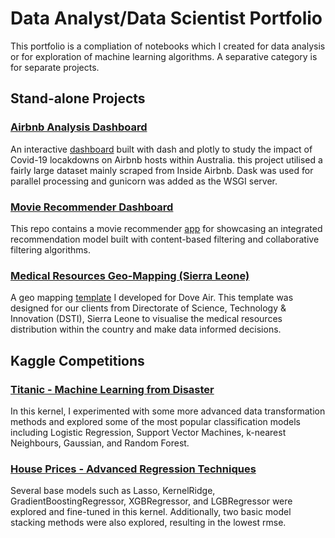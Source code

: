 # Data Analyst/Data Scientist Portfolio 
This portfolio is a compliation of notebooks which I created for data analysis or for exploration of machine learning algorithms. A separative category is for separate projects.
## Stand-alone Projects
### [Airbnb Analysis Dashboard](https://github.com/Phil-avi/Airbnb-Covid-Analysis)
An interactive [dashboard](https://movie-recommendation-phil.herokuapp.com/) built with dash and plotly to study the impact of Covid-19 locakdowns on Airbnb hosts within Australia. this project utilised a fairly large dataset mainly scraped from Inside Airbnb. Dask was used for parallel processing and gunicorn was added as the WSGI server.

### [Movie Recommender Dashboard](https://github.com/Phil-avi/Movie-Recommender-Dashboard)
This repo contains a movie recommender [app](https://movie-recommendation-phil.herokuapp.com/) for showcasing an integrated recommendation model built with content-based filtering and collaborative filtering algorithms.

### [Medical Resources Geo-Mapping (Sierra Leone)](https://github.com/Phil-avi/SL-Site-Analysis-App) 
A geo mapping [template](https://sl-site-analysis.herokuapp.com/) I developed for Dove Air. This template was designed for our clients from Directorate of Science, Technology & Innovation (DSTI), Sierra Leone to visualise the medical resources distribution within the country and make data informed decisions.  

## Kaggle Competitions
### [Titanic - Machine Learning from Disaster](https://github.com/Phil-avi/Titanic)
In this kernel, I experimented with some more advanced data transformation methods and explored some of the most popular classification models including Logistic Regression, Support Vector Machines, k-nearest Neighbours, Gaussian, and Random Forest.

### [House Prices - Advanced Regression Techniques](https://github.com/Phil-avi/House-Prices)
Several base models such as Lasso, KernelRidge, GradientBoostingRegressor, XGBRegressor, and LGBRegressor were explored and fine-tuned in this kernel. Additionally, two basic model stacking methods were also explored, resulting in the lowest rmse.


